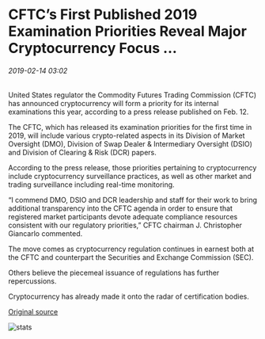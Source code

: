 # CFTC’s First Published 2019 Examination Priorities Reveal Major Cryptocurrency Focus ...

###### 2019-02-14 03:02

United States regulator the Commodity Futures Trading Commission (CFTC) has announced cryptocurrency will form a priority for its internal examinations this year, according to a press release published on Feb. 12.

The CFTC, which has released its examination priorities for the first time in 2019, will include various crypto-related aspects in its Division of Market Oversight (DMO), Division of Swap Dealer & Intermediary Oversight (DSIO) and Division of Clearing & Risk (DCR) papers.

According to the press release, those priorities pertaining to cryptocurrency include cryptocurrency surveillance practices, as well as other market and trading surveillance including real-time monitoring.

“I commend DMO, DSIO and DCR leadership and staff for their work to bring additional transparency into the CFTC agenda in order to ensure that registered market participants devote adequate compliance resources consistent with our regulatory priorities,” CFTC chairman J. Christopher Giancarlo commented.

The move comes as cryptocurrency regulation continues in earnest both at the CFTC and counterpart the Securities and Exchange Commission (SEC).

Others believe the piecemeal issuance of regulations has further repercussions.

Cryptocurrency has already made it onto the radar of certification bodies.

[Original source](https://cointelegraph.com/news/cftcs-first-published-2019-examination-priorities-reveal-major-cryptocurrency-focus)

![stats](https://c.statcounter.com/11760860/0/a89fa40b/1/ "stats")